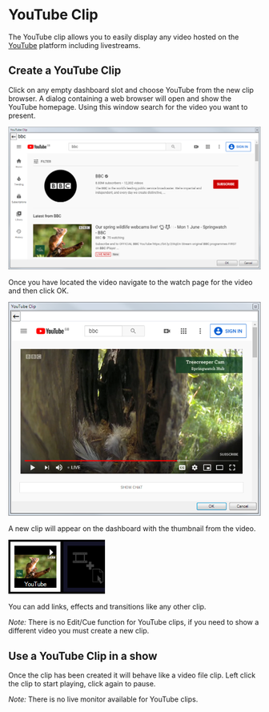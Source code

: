 # YouTube Clip

The YouTube clip allows you to easily display any video hosted on the [YouTube](https://www.youtube.com) platform including livestreams.

## Create a YouTube Clip
Click on any empty dashboard slot and choose YouTube from the new clip browser. A dialog containing a web browser will open and show the YouTube homepage. Using this window search for the video you want to present.

![](../../images/clip-youtube-search.png)

Once you have located the video navigate to the watch page for the video and then click OK. 

![](../../images/clip-youtube-video-2.png)

A new clip will appear on the dashboard with the thumbnail from the video.

![](../../images/dashboard-clip-youtube.png)

You can add links, effects and transitions like any other clip. 

*Note:* There is no Edit/Cue function for YouTube clips, if you need to show a different video you must create a new clip.

## Use a YouTube Clip in a show
Once the clip has been created it will behave like a video file clip. Left click the clip to start playing, click again to pause. 

*Note:* There is no live monitor available for YouTube clips. 
